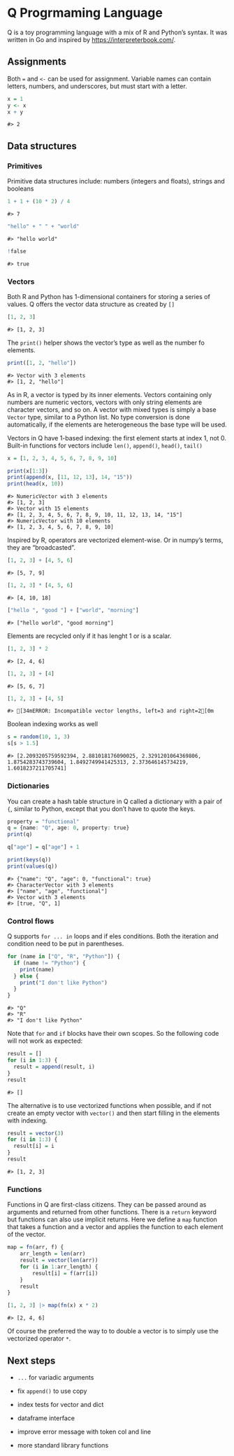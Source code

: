 Q Progrmaming Language
================

Q is a toy programming language with a mix of R and Python’s syntax. It
was written in Go and inspired by <https://interpreterbook.com/>.

## Assignments

Both `=` and `<-` can be used for assignment. Variable names can contain
letters, numbers, and underscores, but must start with a letter.

``` q
x = 1
y <- x
x + y
```

    #> 2

## Data structures

### Primitives

Primitive data structures include: numbers (integers and floats),
strings and booleans

``` q
1 + 1 + (10 * 2) / 4
```

    #> 7

``` q
"hello" + " " + "world"
```

    #> "hello world"

``` q
!false
```

    #> true

### Vectors

Both R and Python has 1-dimensional containers for storing a series of
values. Q offers the vector data structure as created by `[]`

``` q
[1, 2, 3]
```

    #> [1, 2, 3]

The `print()` helper shows the vector’s type as well as the number fo
elements.

``` q
print([1, 2, "hello"])
```

    #> Vector with 3 elements
    #> [1, 2, "hello"]

As in R, a vector is typed by its inner elements. Vectors containing
only numbers are numeric vectors, vectors with only string elements are
character vectors, and so on. A vector with mixed types is simply a base
`Vector` type, similar to a Python list. No type conversion is done
automatically, if the elements are heterogeneous the base type will be
used.

Vectors in Q have 1-based indexing: the first element starts at index 1,
not 0. Built-in functions for vectors include `len()`, `append()`,
`head()`, `tail()`

``` q
x = [1, 2, 3, 4, 5, 6, 7, 8, 9, 10]

print(x[1:3])
print(append(x, [11, 12, 13], 14, "15"))
print(head(x, 10))
```

    #> NumericVector with 3 elements
    #> [1, 2, 3]
    #> Vector with 15 elements
    #> [1, 2, 3, 4, 5, 6, 7, 8, 9, 10, 11, 12, 13, 14, "15"]
    #> NumericVector with 10 elements
    #> [1, 2, 3, 4, 5, 6, 7, 8, 9, 10]

Inspired by R, operators are vectorized element-wise. Or in numpy’s
terms, they are “broadcasted”.

``` q
[1, 2, 3] + [4, 5, 6]
```

    #> [5, 7, 9]

``` q
[1, 2, 3] * [4, 5, 6]
```

    #> [4, 10, 18]

``` q
["hello ", "good "] + ["world", "morning"]
```

    #> ["hello world", "good morning"]

Elements are recycled only if it has lenght 1 or is a scalar.

``` q
[1, 2, 3] * 2
```

    #> [2, 4, 6]

``` q
[1, 2, 3] + [4]
```

    #> [5, 6, 7]

``` q
[1, 2, 3] + [4, 5]
```

    #> [34mERROR: Incompatible vector lengths, left=3 and right=2[0m

Boolean indexing works as well

``` q
s = random(10, 1, 3)
s[s > 1.5]
```

    #> [2.2093205759592394, 2.881018176090025, 2.3291201064369806, 1.8754283743739604, 1.8492749941425313, 2.373646145734219, 1.6018237211705741]

### Dictionaries

You can create a hash table structure in Q called a dictionary with a
pair of `{`, similar to Python, except that you don’t have to quote the
keys.

``` q
property = "functional"
q = {name: "Q", age: 0, property: true}
print(q)

q["age"] = q["age"] + 1

print(keys(q))
print(values(q))
```

    #> {"name": "Q", "age": 0, "functional": true}
    #> CharacterVector with 3 elements
    #> ["name", "age", "functional"]
    #> Vector with 3 elements
    #> [true, "Q", 1]

### Control flows

Q supports `for ... in` loops and if eles conditions. Both the iteration
and condition need to be put in parentheses.

``` q
for (name in ["Q", "R", "Python"]) {
  if (name != "Python") {
    print(name)
  } else {
    print("I don't like Python")
  }
}
```

    #> "Q"
    #> "R"
    #> "I don't like Python"

Note that `for` and `if` blocks have their own scopes. So the following
code will not work as expected:

``` q
result = []
for (i in 1:3) {
  result = append(result, i)
}
result
```

    #> []

The alternative is to use vectorized functions when possible, and if not
create an empty vector with `vector()` and then start filling in the
elements with indexing.

``` q
result = vector(3)
for (i in 1:3) {
  result[i] = i
}
result
```

    #> [1, 2, 3]

### Functions

Functions in Q are first-class citizens. They can be passed around as
arguments and returned from other functions. There is a `return` keyword
but functions can also use implicit returns. Here we define a `map`
function that takes a function and a vector and applies the function to
each element of the vector.

``` q
map = fn(arr, f) {
    arr_length = len(arr)
    result = vector(len(arr))
    for (i in 1:arr_length) {
        result[i] = f(arr[i])
    }
    result
}

[1, 2, 3] |> map(fn(x) x * 2)
```

    #> [2, 4, 6]

Of course the preferred the way to to double a vector is to simply use
the vectorized operator `*`.

## Next steps

- `...` for variadic arguments

- fix `append()` to use copy

- index tests for vector and dict

- dataframe interface

- improve error message with token col and line

- more standard library functions

